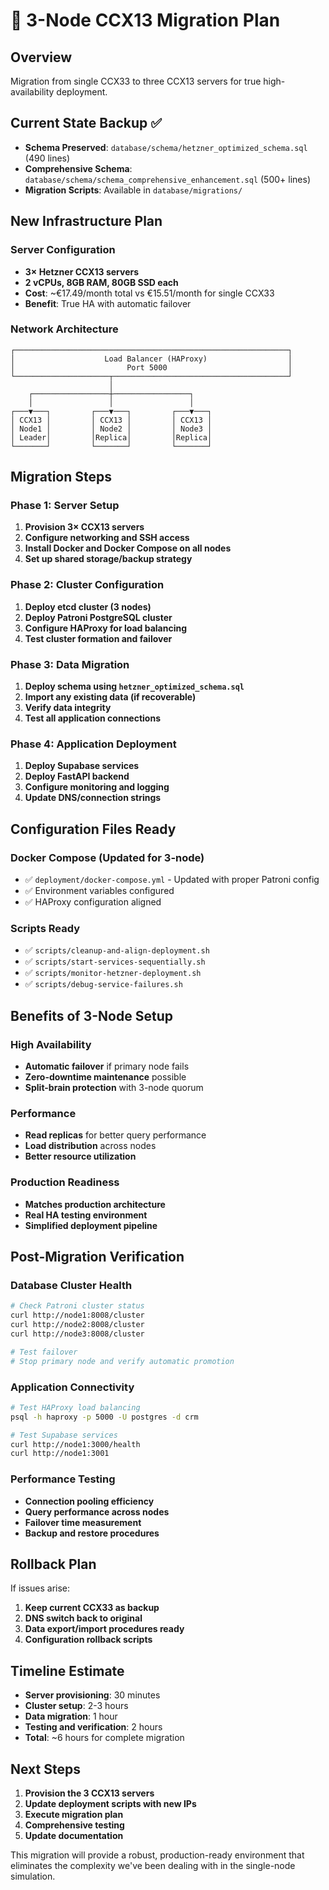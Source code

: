 # 🚀 3-Node CCX13 Migration Plan

## Overview
Migration from single CCX33 to three CCX13 servers for true high-availability deployment.

## Current State Backup ✅
- **Schema Preserved**: `database/schema/hetzner_optimized_schema.sql` (490 lines)
- **Comprehensive Schema**: `database/schema/schema_comprehensive_enhancement.sql` (500+ lines)
- **Migration Scripts**: Available in `database/migrations/`

## New Infrastructure Plan

### Server Configuration
- **3× Hetzner CCX13 servers**
- **2 vCPUs, 8GB RAM, 80GB SSD each**
- **Cost**: ~€17.49/month total vs €15.51/month for single CCX33
- **Benefit**: True HA with automatic failover

### Network Architecture
```
┌─────────────────────────────────────────────────────────────┐
│                    Load Balancer (HAProxy)                  │
│                         Port 5000                           │
└─────────────────────┬───────────────────────────────────────┘
                      │
    ┌─────────────────┼─────────────────┐
    │                 │                 │
┌───▼───┐         ┌───▼───┐         ┌───▼───┐
│ CCX13 │         │ CCX13 │         │ CCX13 │
│ Node1 │         │ Node2 │         │ Node3 │
│ Leader│         │Replica│         │Replica│
└───────┘         └───────┘         └───────┘
```

## Migration Steps

### Phase 1: Server Setup
1. **Provision 3× CCX13 servers**
2. **Configure networking and SSH access**
3. **Install Docker and Docker Compose on all nodes**
4. **Set up shared storage/backup strategy**

### Phase 2: Cluster Configuration
1. **Deploy etcd cluster (3 nodes)**
2. **Deploy Patroni PostgreSQL cluster**
3. **Configure HAProxy for load balancing**
4. **Test cluster formation and failover**

### Phase 3: Data Migration
1. **Deploy schema using `hetzner_optimized_schema.sql`**
2. **Import any existing data (if recoverable)**
3. **Verify data integrity**
4. **Test all application connections**

### Phase 4: Application Deployment
1. **Deploy Supabase services**
2. **Deploy FastAPI backend**
3. **Configure monitoring and logging**
4. **Update DNS/connection strings**

## Configuration Files Ready

### Docker Compose (Updated for 3-node)
- ✅ `deployment/docker-compose.yml` - Updated with proper Patroni config
- ✅ Environment variables configured
- ✅ HAProxy configuration aligned

### Scripts Ready
- ✅ `scripts/cleanup-and-align-deployment.sh`
- ✅ `scripts/start-services-sequentially.sh`
- ✅ `scripts/monitor-hetzner-deployment.sh`
- ✅ `scripts/debug-service-failures.sh`

## Benefits of 3-Node Setup

### High Availability
- **Automatic failover** if primary node fails
- **Zero-downtime maintenance** possible
- **Split-brain protection** with 3-node quorum

### Performance
- **Read replicas** for better query performance
- **Load distribution** across nodes
- **Better resource utilization**

### Production Readiness
- **Matches production architecture**
- **Real HA testing environment**
- **Simplified deployment pipeline**

## Post-Migration Verification

### Database Cluster Health
```bash
# Check Patroni cluster status
curl http://node1:8008/cluster
curl http://node2:8008/cluster  
curl http://node3:8008/cluster

# Test failover
# Stop primary node and verify automatic promotion
```

### Application Connectivity
```bash
# Test HAProxy load balancing
psql -h haproxy -p 5000 -U postgres -d crm

# Test Supabase services
curl http://node1:3000/health
curl http://node1:3001
```

### Performance Testing
- **Connection pooling efficiency**
- **Query performance across nodes**
- **Failover time measurement**
- **Backup and restore procedures**

## Rollback Plan
If issues arise:
1. **Keep current CCX33 as backup**
2. **DNS switch back to original**
3. **Data export/import procedures ready**
4. **Configuration rollback scripts**

## Timeline Estimate
- **Server provisioning**: 30 minutes
- **Cluster setup**: 2-3 hours
- **Data migration**: 1 hour
- **Testing and verification**: 2 hours
- **Total**: ~6 hours for complete migration

## Next Steps
1. **Provision the 3 CCX13 servers**
2. **Update deployment scripts with new IPs**
3. **Execute migration plan**
4. **Comprehensive testing**
5. **Update documentation**

This migration will provide a robust, production-ready environment that eliminates the complexity we've been dealing with in the single-node simulation.

